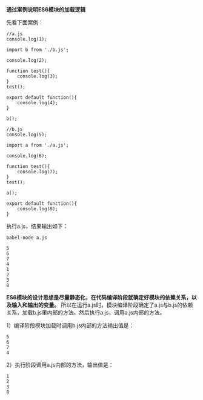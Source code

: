 **通过案例说明ES6模块的加载逻辑**

先看下面案例：

```
//a.js
console.log(1);

import b from './b.js';

console.log(2);

function test(){
    console.log(3);
}
test();

export default function(){
    console.log(4);
}

b();
```

```
//b.js
console.log(5);

import a from './a.js';

console.log(6);

function test(){
    console.log(7);
}
test();

a();

export default function(){
    console.log(8);
}
```

执行a.js，结果输出如下：

```
babel-node a.js

5
6
7
4
1
2
3
8
```



**ES6模块的设计思想是尽量静态化，在代码编译阶段就确定好模块的依赖关系，以及输入和输出的变量。** 
所以在运行a.js时，模块编译阶段确定了a.js与b.js的依赖关系，加载b.js里内部的方法。然后执行a.js，调用a.js内部的方法。

1）编译阶段模块加载时调用b.js内部的方法输出值是：

```
5
6
7
4
```


2）执行阶段调用a.js内部的方法，输出值是：

```
1
2
3
8
```

